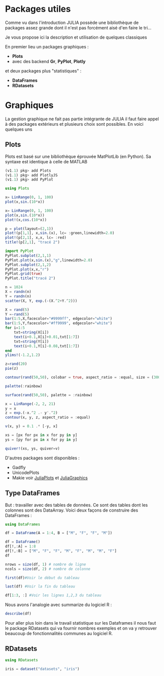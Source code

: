 # Packages utiles

Comme vu dans l'introduction JULIA possède une bibliothèque de packages assez grande dont il n'est pas forcément aisé d'en faire le tri...

Je vous propose ici la description et utilisation de quelques classiques

En premier lieu un packages graphiques :
* **Plots**
* avec des backend **Gr**, **PyPlot**, **Plotly**

et deux packages plus "statistiques" : 

* **DataFrames**
* **RDatasets**

# Graphiques

La gestion graphique ne fait pas partie intégrante de JULIA il faut faire appel à des packages extérieurs et plusieurs choix sont possibles. En voici quelques uns

## Plots

Plots est basé sur une bibliothèque éprouvée MatPlotLib (en Python). Sa syntaxe est identique à celle de MATLAB 

<!-- #region -->
```julia
(v1.1) pkg> add Plots
(v1.1) pkg> add PlotlyJS
(v1.1) pkg> add PyPlot
```
<!-- #endregion -->

```julia
using Plots 
```

```julia
x= LinRange(0, 1, 100)
plot(x,sin.(10*x))
```

```julia
x= LinRange(0, 1, 100)
plot(x,sin.(10*x))
plot!(x,cos.(10*x))
```


```julia
p = plot(layout=(2,1))
plot!(p[1,1], x,sin.(x), lc= :green,linewidth=2.0)
plot!(p[2,1], x,x, lc= :red)
title!(p[2,1], "tracé 2")
```

```julia
import PyPlot
PyPlot.subplot(2,1,1)
PyPlot.plot(x,sin.(x),"g",linewidth=2.0)
PyPlot.subplot(2,1,2)
PyPlot.plot(x,x,"r")
PyPlot.grid(true)
PyPlot.title("tracé 2")
```

```julia
n = 1024
X = randn(n)
Y = randn(n)
scatter(X, Y, exp.(-(X.^2+Y.^2)))
```

```julia
X = rand(5)
Y =-rand(5)
bar(1:5,X,facecolor="#9999ff", edgecolor="white")
bar(1:5,Y,facecolor="#ff9999", edgecolor="white")
for i=1:5
    txt=string(X[i])
    text(i+0.1,X[i]+0.01,txt[1:7])
    txt=string(Y[i])
    text(i+0.1,Y[i]-0.08,txt[1:7])
end
ylims!(-1.2,1.2)
```

```julia
z=rand(20)
pie(z)
```

```julia
contour(rand(50,50), colobar = true, aspect_ratio = :equal, size = (300,300))
```

```julia
palette(:rainbow)
```

```julia
surface(rand(50,50), palette = :rainbow)
```

```julia
x = LinRange(-2, 2, 21)
y = x
z = exp.(-x.^2 .- y'.^2)
contour(x, y, z, aspect_ratio = :equal)

v(x, y) = 0.1 .* [-y, x]

xs = [px for px in x for py in y]
ys = [py for px in x for py in y]

quiver!(xs, ys, quiver=v)
```

D'autres packages sont disponibles :
- Gadfly 
- UnicodePlots 
- Makie
voir [JuliaPlots](https://github.com/JuliaPlots) et [JuliaGraphics](https://github.com/JuliaGraphics)


## Type DataFrames

But : travailler avec des tables de données.
Ce sont des tables dont les colonnes sont des DataArray. Voici deux façons de construire des DataFrames :

```julia
using DataFrames
```

```julia
df = DataFrame(A = 1:4, B = ["M", "F", "F", "M"])
```

```julia
df = DataFrame()
df[!,:A] = 1:8
df[!,:B] = ["M", "F", "F", "M", "F", "M", "M", "F"]
df
```

```julia
nrows = size(df, 1) # nombre de ligne
ncols = size(df, 2) # nombre de colonne
```

```julia
first(df)#Voir le début du tableau
```

```julia
last(df) #Voir la fin du tableau
```

```julia
df[1:3, :] #Voir les lignes 1,2,3 du tableau
```

Nous avons l'analogie avec summarize du logiciel R :

```julia
describe(df)
```

Pour aller plus loin dans le travail statistique sur les Dataframes il nous faut le package RDatasets qui va fournir nombres exemples et on va y retrouver beaucoup de fonctionnalités communes au logiciel R.

## RDatasets

```julia
using RDatasets
```

```julia
iris = dataset("datasets", "iris")
```

```julia

```

